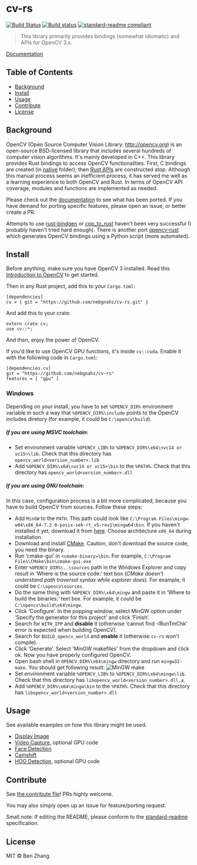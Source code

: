 # cv-rs

[![Build Status][travis-image]][travis-url]
[![Build status][appveyor-image]][appveyor-url]
[![standard-readme compliant][standard-readme-image]][standard-readme-url]

> This library primarily provides bindings (somewhat idiomatic) and APIs for
> OpenCV 3.x.

[Documentation](https://nebgnahz.github.io/cv-rs/cv/)

## Table of Contents

- [Background](#background)
- [Install](#install)
- [Usage](#usage)
- [Contribute](#contribute)
- [License](#license)

## Background

OpenCV (Open Source Computer Vision Library: http://opencv.org) is an
open-source BSD-licensed library that includes several hundreds of computer
vision algorithms. It's mainly developed in C++. This library provides Rust
bindings to access OpenCV functionalities. First, C bindings are created
(in [native](native) folder); then [Rust APIs](src/lib.rs) are constructed
atop. Although this manual process seems an inefficient process, it has served
me well as a learning experience to both OpenCV and Rust. In terms of OpenCV API
coverage, modules and functions are implemented as needed.

Please check out the [documentation](https://nebgnahz.github.io/cv-rs/cv/) to
see what has been ported. If you have demand for porting specific features,
please open an issue, or better create a PR.

Attempts to use [rust-bindgen](https://github.com/servo/rust-bindgen)
or [cpp_to_rust](https://github.com/rust-qt/cpp_to_rust) haven't been very
successful (I probably haven't tried hard enough). There is another
port [opencv-rust](https://github.com/kali/opencv-rust/) which generates OpenCV
bindings using a Python script (more automated).

## Install

Before anything, make sure you have OpenCV 3 installed. Read this
[Introduction to OpenCV][opencv-intro] to get started.

Then in any Rust project, add this to your `Cargo.toml`:

```
[dependencies]
cv = { git = "https://github.com/nebgnahz/cv-rs.git" }
```

And add this to your crate:

```
extern crate cv;
use cv::*;
```

And then, enjoy the power of OpenCV.

If you'd like to use OpenCV GPU functions, it's inside `cv::cuda`. Enable it
with the following code in `Cargo.toml`:

```
[dependencies.cv]
git = "https://github.com/nebgnahz/cv-rs"
features = [ "gpu" ]
```

### Windows


Depending on your install, you have to set `%OPENCV_DIR%` environment variable in such a way that `%OPENCV_DIR%\include` points to the OpenCV includes diretory (for example, it could be `C:\opencv\build`).

##### If you are using MSVC toolchain:
- Set  environment variable `%OPENCV_LIB%` to `%OPENCV_DIR%\x64\<vc14 or vc15>\lib`. Check that this directory has `opencv_world<version_number>.lib`
- Add `%OPENCV_DIR%\x64\<vc14 or vc15>\bin` to the `%PATH%`. Check that this directory has `opencv_world<version_number>.dll`

##### If you are using GNU toolchain:

In this case, configuration process is a bit more complicated, because you have to build OpenCV from sources. Follow these steps:
- Add `MinGW` to the `PATH`. This path could look like `C:\Program Files\mingw-w64\x86_64-7.2.0-posix-seh-rt_v5-rev1\mingw64\bin`. If you haven't installed it yet, download it from [here](https://sourceforge.net/projects/mingw-w64/files/latest/download). Choose architecture `x86_64` during installation.
- Download and install [CMake](https://cmake.org/download/). Caution, don't download the source code, you need the binary.
- Run ‘cmake-gui’ in `<cmake-binary>\bin`. For example, `C:\Program Files\CMake\bin\cmake-gui.exe`
- Enter `%OPENCV_DIR%\..\sources` path in the Windows Explorer and copy result in ‘Where is the source code:’ text box (_CMake doesn't understand path traversal syntax while explorer does_). For example, it could be `C:\opencv\sources`.
- Do the same thing with `%OPENCV_DIR%\x64\mingw` and paste it in ‘Where to build the binaries:’ text box. For example, it could be `C:\opencv\build\x64\mingw`.
- Click ‘Configure’. In the popping window, select MinGW option under ‘Specify the generator for this project’ and click ‘Finish’.
- Search for `WITH_IPP` and **disable** it (otherwise ‘cannot find -lRunTmChk’ error is expected when building OpenCV).
- Search for `BUILD_opencv_world` and **enable** it (otherwise `cv-rs` won't compile).
- Click ‘Generate’. Select 'MinGW makefiles' from the dropdown and click ok. Now you have properly configured OpenCV.
- Open bash shell in `OPENCV_DIR%\x64\mingw` directory and run `mingw32-make`. You should get following result:
![MinGW make](https://preview.ibb.co/fuTz1b/2018_01_07.png)
- Set environment variable `%OPENCV_LIB%` to `%OPENCV_DIR%\x64\mingw\lib`. Check that this directory has `libopencv_world<version_number>.dll.a`.
- Add `%OPENCV_DIR%\x64\mingw\bin` to the `%PATH%`. Check that this directory has  `libopencv_world<version_number>.dll`


## Usage

See available examples on how this library might be used.

- [Display Image](examples/display_image.rs)
- [Video Capture](examples/video_capture.rs), optional GPU code
- [Face Detection](examples/face_detect.rs)
- [Camshift](examples/camshift.rs)
- [HOG Detection](examples/hog.rs), optional GPU code

## Contribute

See [the contribute file](contribute.md)! PRs highly welcome.

You may also simply open up an issue for feature/porting request.

Small note: If editing the README, please conform to the
[standard-readme](https://github.com/RichardLitt/standard-readme) specification.

## License

MIT © Ben Zhang

<!-- links -->
[travis-image]: https://travis-ci.org/nebgnahz/cv-rs.svg?branch=master
[travis-url]: https://travis-ci.org/nebgnahz/cv-rs
[appveyor-image]: https://ci.appveyor.com/api/projects/status/dutogjshst3oyra2?svg=true
[appveyor-url]: https://ci.appveyor.com/project/nebgnahz/cv-rs
[standard-readme-image]: https://img.shields.io/badge/standard--readme-OK-green.svg?style=flat-square
[standard-readme-url]: https://github.com/RichardLitt/standard-readme
[opencv-intro]: http://docs.opencv.org/3.1.0/df/d65/tutorial_table_of_content_introduction.html
